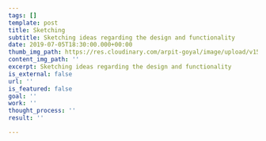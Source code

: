 ```yaml
---
tags: []
template: post
title: Sketching
subtitle: Sketching ideas regarding the design and functionality
date: 2019-07-05T18:30:00.000+00:00
thumb_img_path: https://res.cloudinary.com/arpit-goyal/image/upload/v1562772588/6.jpg
content_img_path: ''
excerpt: Sketching ideas regarding the design and functionality
is_external: false
url: ''
is_featured: false
goal: ''
work: ''
thought_process: ''
result: ''

---
```


